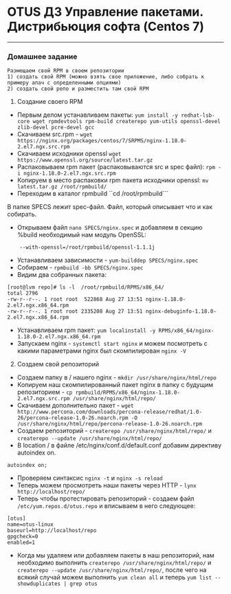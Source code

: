 # OTUS ДЗ Управление пакетами. Дистрибьюция софта (Centos 7)
-----------------------------------------------------------------------
### Домашнее задание

    Размещаем свой RPM в своем репозитории
    1) создать свой RPM (можно взять свое приложение, либо собрать к примеру апач с определенными опциями)
    2) создать свой репо и разместить там свой RPM
        
1. Создание своего RPM
- Первым делом устанавливаем пакеты: ```yum install -y redhat-lsb-core wget rpmdevtools rpm-build createrepo yum-utils openssl-devel zlib-devel pcre-devel gcc```
- Скачиваем src.rpm - ```wget https://nginx.org/packages/centos/7/SRPMS/nginx-1.18.0-2.el7.ngx.src.rpm ```
- Скачиваем исходники openssl ```wget https://www.openssl.org/source/latest.tar.gz```
- Распаковываем rpm пакет (распаковываются src и spec файл): ```rpm -i nginx-1.18.0-2.el7.ngx.src.rpm```
- Копируем в место распаковки rpm пакета исходники openssl: ```mv latest.tar.gz /root/rpmbuild/```
- Переходим в каталог rpmbuild ``cd /root/rpmbuild```

В папке SPECS лежит spec-файл. Файл, который описывает что и как собирать.
- Открываем файл ```nano SPECS/nginx.spec``` и добавляем в секцию %build необходимый нам модуль OpenSSL:
```
    --with-openssl=/root/rpmbuild/openssl-1.1.1j

```
- Устанавливаем зависимости - ```yum-builddep SPECS/nginx.spec```
- Собираем - ```rpmbuild -bb SPECS/nginx.spec```
- Видим два собранных пакета:
```
[root@lvm repo]# ls -l  /root/rpmbuild/RPMS/x86_64/
total 2796
-rw-r--r--. 1 root root  522868 Aug 27 13:51 nginx-1.18.0-2.el7.ngx.x86_64.rpm
-rw-r--r--. 1 root root 2335208 Aug 27 13:51 nginx-debuginfo-1.18.0-2.el7.ngx.x86_64.rpm
```
- Устанавливаем rpm пакет: ```yum localinstall -y RPMS/x86_64/nginx-1.18.0-2.el7.ngx.x86_64.rpm```
- Запускаем nginx - ```systemctl start nginx``` и можем посмотреть с какими параметрами nginx был скомпилирован ```nginx -V```

2. Создаем свой репозиторий
- Создаем папку в / нашего nginx - ```mkdir /usr/share/nginx/html/repo```
- Копируем наш скомпилированный пакет nginx в папку с будущим репозиторием - ```cp rpmbuild/RPMS/x86_64/nginx-1.18.0-2.el7.ngx.src.rpm /usr/share/nginx/html/repo/```
- Скачиваем дополнительно пакет - ```wget http://www.percona.com/downloads/percona-release/redhat/1.0-26/percona-release-1.0-26.noarch.rpm -O /usr/share/nginx/html/repo/percona-release-1.0-26.noarch.rpm```
- Создаем репозиторий - ```createrepo /usr/share/nginx/html/repo/``` и ```createrepo --update /usr/share/nginx/html/repo/```
- В location / в файле /etc/nginx/conf.d/default.conf добавим директиву autoindex on.
```
autoindex on;

```
- Проверяем синтаксис ```nginx -t``` и ```nginx -s reload```
- Теперь можем просмотреть наши пакеты через HTTP - ```lynx http://localhost/repo/```
- Теперь чтобы протестировать репозиторий - создаем файл ``` /etc/yum.repos.d/otus.repo``` и вписываем в него следующее:
```
[otus]
name=otus-linux
baseurl=http://localhost/repo
gpgcheck=0
enabled=1
```
- Когда мы удаляем или добавляем пакеты в наш репозиторий, нам необходимо выполнить ```createrepo /usr/share/nginx/html/repo/``` и ```createrepo --update /usr/share/nginx/html/repo/```, 
после чего на всякий случай можем выполнить ```yum clean all``` и теперь ```yum list --showduplicates | grep otus```
